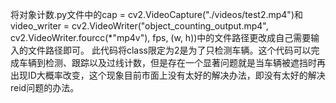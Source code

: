 将对象计数.py文件中的cap = cv2.VideoCapture("./videos/test2.mp4")和video_writer = cv2.VideoWriter("object_counting_output.mp4", cv2.VideoWriter.fourcc(*"mp4v"), fps, (w, h))中的文件路径更改成自己需要输入的文件路径即可。
此代码将class限定为2是为了只检测车辆。这个代码可以完成车辆到检测、跟踪以及过线计数，但是存在一个显著问题就是当车辆被遮挡时再出现ID大概率改变，这个现象目前市面上没有太好的解决办法，即没有太好的解决reid问题的办法。

